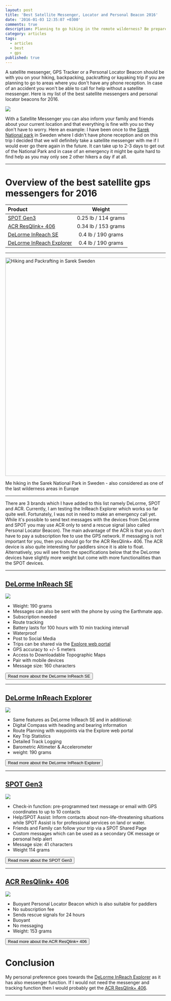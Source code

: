 ```yaml
---
layout: post
title: 'Best Satellite Messenger, Locator and Personal Beacon 2016'
date: '2016-01-03 12:35:07 +0300'
comments: true
description: Planning to go hiking in the remote wilderness? Be prepared to get help!
category: articles
tags:
  - articles
  - best
  - gps
published: true
---
```


A satellite messenger, GPS Tracker or a Personal Locator Beacon should be with you on your hiking, backpacking, packrafting or kayaking trip if you are planning to go to areas where you don't have any phone reception. In case of an accident you won't be able to call for help without a satellite messenger. Here is my list of the best satellite messengers and personal locator beacons for 2016.

<a rel="nofollow" href="http://www.amazon.com/gp/product/B0083KHR3W/ref=as_li_tl?ie=UTF8&camp=1789&creative=9325&creativeASIN=B0083KHR3W&linkCode=as2&tag=hikeve-20&linkId=JA77DOCMUQDNHR6Q"><img border="0" src="http://ws-na.amazon-adsystem.com/widgets/q?_encoding=UTF8&ASIN=B0083KHR3W&Format=_SL250_&ID=AsinImage&MarketPlace=US&ServiceVersion=20070822&WS=1&tag=hikeve-20" ></a><img src="http://ir-na.amazon-adsystem.com/e/ir?t=hikeve-20&l=as2&o=1&a=B0083KHR3W" width="1" height="1" border="0" alt="" style="border:none !important; margin:0px !important;" />

<!--more-->

With a Satellite Messenger you can also inform your family and friends about your current location and that everything is fine with you so they don't have to worry. Here an example: I have been once to the [Sarek National park](http://www.hikeventures.com/hiking-and-packrafting-in-sarek-day-1/ "Sarek National Park") in Sweden where I didn't have phone reception and on this trip I decided that we will definitely take a satellite messenger with me if I would ever go there again in the future. It can take up to 2-3 days to get out of the National Park and in case of an emergency it might be quite hard to find help as you may only see 2 other hikers a day if at all.

---

# Overview of the best satellite gps messengers for 2016

| Product | Weight |
|:------|:-----:|
| [SPOT Gen3](https://www.rei.com/product/860469/spot-gen3-satellite-gps-messenger) |  0.25 lb / 114 grams |
| [ACR ResQlink+ 406](https://www.rei.com/product/843146/acr-electronics-resqlink-gps-personal-locator-beacon) |  0.34 lb / 153 grams |
| [DeLorme InReach SE](https://www.rei.com/product/857610/delorme-inreach-se-2-way-satellite-communicator) |  0.4 lb / 190 grams |
| [DeLorme InReach Explorer](https://www.rei.com/product/877499/delorme-inreach-explorer-satellite-messenger) |  0.4 lb / 190 grams |

---

<a data-flickr-embed="true"  href="https://www.flickr.com/photos/90204224@N07/9606193064/in/photolist-fCSfwm-fBZaBp-fBZ86t-fCenzd-fCerPS-fCeu5W-fBZ9Pa-fCewCu-fCeuVs-fBZ6JB-fBZ5re-fBZaMc-fCewQ3-fBZbjB-fBZapV-fBZ4QB-fBZ7rH-fCeqR1-fCetpG-fBZcd4-fBZ7U8-fCescG-fCeoTj-fCeso7-fBZ5CR-fCeugy-fBZ4Fk-fCerZw-fCemGh-eixRoh-eis7oH-fBZ3ND-fCerDj-fBZd5R-fCeta7-fCevtj-fBZc4Z-fCevFQ-fCemih-fBZ4gV-fBZ5VP-fCeqcS-fBZ3mc-fCesMw-fBZ8hP-fCeped-fBZcNa-fBZbAg-fCesyW-fCeoi5" title="Best GPS Satellite Messenger 2016 / 2017 - DeLorme InReach SE can be useful in Northern Sweden"><img src="https://c1.staticflickr.com/4/3670/9606193064_01bf36511a_b.jpg" width="1024" height="683" alt="Hiking and Packrafting in Sarek Sweden"></a><script async src="//embedr.flickr.com/assets/client-code.js" charset="utf-8"></script>

Me hiking in the Sarek National Park in Sweden - also considered as one of the last wilderness areas in Europe

---
 
There are 3 brands which I have added to this list namely DeLorme, SPOT and ACR. Currently, I am testing the InReach Explorer which works so far quite well. Fortunately, I was not in need to make an emergency call yet. While it's possible to send text messages with the devices from DeLorme and SPOT you may use ACR only to send a rescue signal (also called Personal Locator Beacon). The main advantage of the ACR is that you don't have to pay a subscription fee to use the GPS network. If messaging is not important for you, then you should go for the ACR ResQlink+ 406. The ACR device is also quite interesting for paddlers since it is able to float. Alternatively, you will see from the specifications below that the DeLorme devices have slightly more weight but come with more functionalities than the SPOT devices. 

---

## [DeLorme InReach SE](https://www.rei.com/product/857610/delorme-inreach-se-2-way-satellite-communicator)

<a rel="nofollow" href="http://www.amazon.com/gp/product/B00BX7TJ2O/ref=as_li_tl?ie=UTF8&camp=1789&creative=9325&creativeASIN=B00BX7TJ2O&linkCode=as2&tag=hikeve-20&linkId=7W7RNFRH662YDNGV"><img border="0" src="http://ws-na.amazon-adsystem.com/widgets/q?_encoding=UTF8&ASIN=B00BX7TJ2O&Format=_SL250_&ID=AsinImage&MarketPlace=US&ServiceVersion=20070822&WS=1&tag=hikeve-20" ></a><img src="http://ir-na.amazon-adsystem.com/e/ir?t=hikeve-20&l=as2&o=1&a=B00BX7TJ2O" width="1" height="1" border="0" alt="" style="border:none !important; margin:0px !important;" />

* Weight: 190 grams
* Messages can also be sent with the phone by using the Earthmate app.
* Subscription needed
* Route tracking
* Battery lasts for 100 hours with 10 min tracking intervall
* Waterproof
* Post to Social Media
* Trips can be shared via the <a href="https://explore.delorme.com">Explore web portal</a>
* GPS accuracy to +/- 5 meters
* Access to Downloadable Topographic Maps
* Pair with mobile devices
* Message size: 160 characters

<a href="https://www.rei.com/product/857610/delorme-inreach-se-2-way-satellite-communicator"><button type="button" class="btn btn-danger">Read more about the DeLorme InReach SE</button></a> 

---

## [DeLorme InReach Explorer](https://www.rei.com/product/877499/delorme-inreach-explorer-satellite-messenger)

<a rel="nofollow" href="http://www.amazon.com/gp/product/B00I6EY01C/ref=as_li_tl?ie=UTF8&camp=1789&creative=9325&creativeASIN=B00I6EY01C&linkCode=as2&tag=hikeve-20&linkId=5XJQ3SFWBJDA27QP"><img border="0" src="http://ws-na.amazon-adsystem.com/widgets/q?_encoding=UTF8&ASIN=B00I6EY01C&Format=_SL250_&ID=AsinImage&MarketPlace=US&ServiceVersion=20070822&WS=1&tag=hikeve-20" ></a><img src="http://ir-na.amazon-adsystem.com/e/ir?t=hikeve-20&l=as2&o=1&a=B00I6EY01C" width="1" height="1" border="0" alt="" style="border:none !important; margin:0px !important;" />

* Same features as DeLorme InReach SE and in additional:
* Digital Compass with heading and bearing information
* Route Planning with waypoints via the Explore web portal
* Key Trip Statistics
* Detailed Track Logging
* Barometric Altimeter & Accelerometer
* weight: 190 grams

<a href="https://www.rei.com/product/877499/delorme-inreach-explorer-satellite-messenger"><button type="button" class="btn btn-danger">Read more about the DeLorme InReach Explorer</button></a> 

---

## [SPOT Gen3](https://www.rei.com/product/860469/spot-gen3-satellite-gps-messenger)

<a rel="nofollow" href="http://www.amazon.com/gp/product/B00C8S8S4W/ref=as_li_tl?ie=UTF8&camp=1789&creative=9325&creativeASIN=B00C8S8S4W&linkCode=as2&tag=hikeve-20&linkId=OIB6QWHIQEBL5ZEW"><img border="0" src="http://ws-na.amazon-adsystem.com/widgets/q?_encoding=UTF8&ASIN=B00C8S8S4W&Format=_SL250_&ID=AsinImage&MarketPlace=US&ServiceVersion=20070822&WS=1&tag=hikeve-20" ></a><img src="http://ir-na.amazon-adsystem.com/e/ir?t=hikeve-20&l=as2&o=1&a=B00C8S8S4W" width="1" height="1" border="0" alt="" style="border:none !important; margin:0px !important;" />

* Check-in function: pre-programmed text message or email with GPS coordinates to up to 10 contacts
* Help/SPOT Assist: Inform contacts about non-life-threatening situations while SPOT Assist is  for professional services on land or water.
* Friends and Family can follow your trip via a SPOT Shared Page
* Custom messages which can be used as a secondary OK message or personal help alert
* Message size: 41 characters
* Weight 114 grams

<a href="https://www.rei.com/product/860469/spot-gen3-satellite-gps-messenger"><button type="button" class="btn btn-danger">Read more about the SPOT Gen3</button></a> 

---

## [ACR ResQlink+ 406](https://www.rei.com/product/843146/acr-electronics-resqlink-gps-personal-locator-beacon)

<a rel="nofollow" href="http://www.amazon.com/gp/product/B0083KHR3W/ref=as_li_tl?ie=UTF8&camp=1789&creative=9325&creativeASIN=B0083KHR3W&linkCode=as2&tag=hikeve-20&linkId=JA77DOCMUQDNHR6Q"><img border="0" src="http://ws-na.amazon-adsystem.com/widgets/q?_encoding=UTF8&ASIN=B0083KHR3W&Format=_SL250_&ID=AsinImage&MarketPlace=US&ServiceVersion=20070822&WS=1&tag=hikeve-20" ></a><img src="http://ir-na.amazon-adsystem.com/e/ir?t=hikeve-20&l=as2&o=1&a=B0083KHR3W" width="1" height="1" border="0" alt="" style="border:none !important; margin:0px !important;" />

* Buoyant Personal Locator Beacon which is also suitable for paddlers
* No subscription fee
* Sends rescue signals for 24 hours
* Buoyant
* No messaging
* Weight: 153 grams

<a href="https://www.rei.com/product/843146/acr-electronics-resqlink-gps-personal-locator-beacon"><button type="button" class="btn btn-danger">Read more about the ACR ResQlink+ 406</button></a> 

# Conclusion
My personal preference goes towards the  [DeLorme InReach Explorer](https://www.rei.com/product/877499/delorme-inreach-explorer-satellite-messenger) as it has also messenger function. If I would not need the messenger and tracking function then I would probably get the [ACR ResQlink+ 406](https://www.rei.com/product/843146/acr-electronics-resqlink-gps-personal-locator-beacon).

---

<script type="text/javascript">
amzn_assoc_placement = "adunit0";
amzn_assoc_search_bar = "false";
amzn_assoc_tracking_id = "hikeve-20";
amzn_assoc_search_bar_position = "bottom";
amzn_assoc_ad_mode = "search";
amzn_assoc_ad_type = "smart";
amzn_assoc_marketplace = "amazon";
amzn_assoc_region = "US";
amzn_assoc_title = "Satellite Messengers Suggestions";
amzn_assoc_default_search_phrase = "satellite messenger";
amzn_assoc_default_category = "All";
amzn_assoc_linkid = "e591c20a2231d99e36c0a9786ecb9ae1";
</script>
<script src="//z-na.amazon-adsystem.com/widgets/onejs?MarketPlace=US"></script>
